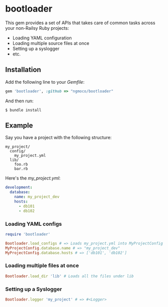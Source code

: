 # bootloader

This gem provides a set of APIs that takes care of common tasks across your non-Railsy Ruby projects:

- Loading YAML configuration
- Loading multiple source files at once
- Setting up a syslogger
- etc.

## Installation

Add the following line to your _Gemfile_:

```ruby
gem 'bootloader', :github => "ngmoco/bootloader"
```

And then run:

```shell
$ bundle install
```

## Example

Say you have a project with the following structure:

```shell
my_project/
  config/
    my_project.yml
  lib/
    foo.rb
    bar.rb
```

Here's the _my_project.yml_:

```yaml
development:
  database:
    name: my_project_dev
    hosts:
      - db101
      - db102
```

### Loading YAML configs

```ruby
require 'bootloader'

Bootloader.load_configs # => Loads my_project.yml into MyProjectConfig
MyProjectConfig.database.name # => "my_project_dev"
MyProjectConfig.database.hosts # => ['db101', 'db102']
```

### Loading multiple files at once

```ruby
Bootloader.load_dir 'lib' # Loads all the files under lib
```

### Setting up a Syslogger

```ruby
Bootloader.logger 'my_project' # => #<Logger>
```

